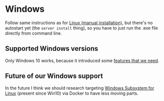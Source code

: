 Windows
=======

Follow same instructions as for [Linux (manual installation)](linux-manual.md), but
there's no autostart yet (the `server install` thing), so you have to just run the .exe
file directly from command line.


Supported Windows versions
--------------------------

Only Windows 10 works, because it introduced some
[features that we need](https://devblogs.microsoft.com/commandline/af_unix-comes-to-windows/).


Future of our Windows support
-----------------------------

In the future I think we should research targeting
[Windows Subsystem for Linux](https://en.wikipedia.org/wiki/Windows_Subsystem_for_Linux)
(present since Win10) via Docker to have less moving parts.

